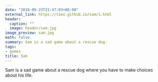 ```yaml
---
date: "2018-09-23T21:47:03+08:00"
external_link: https://tims.github.io/sam/1.html
header:
  caption: ""
  image: header/sam.jpg
image_preview: sam.jpg
math: false
summary: Sam is a sad game about a rescue dog.
tags:
- games
title: Sam
---
```


Sam is a sad game about a rescue dog where you have to make choices about his life.
